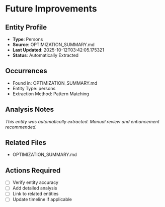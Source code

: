 # Future Improvements

## Entity Profile
- **Type**: Persons
- **Source**: OPTIMIZATION_SUMMARY.md
- **Last Updated**: 2025-10-12T03:42:05.175321
- **Status**: Automatically Extracted

## Occurrences
- Found in: OPTIMIZATION_SUMMARY.md
- Entity Type: persons
- Extraction Method: Pattern Matching

## Analysis Notes
*This entity was automatically extracted. Manual review and enhancement recommended.*

## Related Files
- OPTIMIZATION_SUMMARY.md

## Actions Required
- [ ] Verify entity accuracy
- [ ] Add detailed analysis
- [ ] Link to related entities
- [ ] Update timeline if applicable
